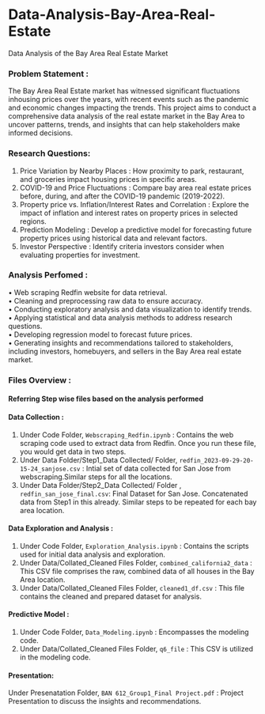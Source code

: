 # Data-Analysis-Bay-Area-Real-Estate

Data Analysis of the Bay Area Real Estate Market

### Problem Statement : 

The Bay Area Real Estate market has witnessed significant fluctuations inhousing prices over the years, with recent events such as the pandemic and economic changes impacting the trends. This project aims to conduct a comprehensive data analysis of the real estate market in the Bay Area to uncover patterns, trends, and insights that can help stakeholders make informed decisions.

### Research Questions:

1. Price Variation by Nearby Places : How proximity to park, restaurant, and groceries impact housing prices in specific areas.
2. COVID-19 and Price Fluctuations :  Compare bay area real estate prices before, during, and after the COVID-19 pandemic (2019-2022).
3. Property price vs. Inflation/Interest Rates and Correlation : Explore the impact of inflation and interest rates on property prices in selected regions.
4. Prediction Modeling : Develop a predictive model for forecasting future property prices using historical data and relevant factors.
5. Investor Perspective : Identify criteria investors consider when evaluating properties for investment.

### Analysis Perfomed :

• Web scraping Redfin website for data retrieval.<br>
• Cleaning and preprocessing raw data to ensure accuracy.<br>
• Conducting exploratory analysis and data visualization to identify trends.<br>
• Applying statistical and data analysis methods to address research questions.<br>
• Developing regression model to forecast future prices.<br>
• Generating insights and recommendations tailored to stakeholders, including investors, homebuyers, and sellers in the Bay Area real estate market.

### Files Overview :
#### Referring Step wise files based on the analysis performed <br>

#### Data Collection :
1. Under Code Folder, ```Webscraping_Redfin.ipynb``` : Contains the web scraping code used to extract data from Redfin. Once you run these file, you would get data in two steps.<br>
2. Under Data Folder/Step1_Data Collected/  Folder, ```redfin_2023-09-29-20-15-24_sanjose.csv``` : Intial set of data collected for San Jose from webscraping.Similar steps for all the locations.<br>
3. Under Data Folder/Step2_Data Collected/ Folder , ```redfin_san_jose_final.csv```: Final Dataset for San Jose. Concatenated data from Step1 in this already. Similar steps to be repeated for each bay area location.<br>

#### Data Exploration and Analysis :
1. Under Code Folder, ```Exploration_Analysis.ipynb``` : Contains the scripts used for initial data analysis and exploration.<br>
2. Under Data/Collated_Cleaned Files Folder, ```combined_california2_data``` : This CSV file comprises the raw, combined data of all houses in the Bay Area location.<br>
3. Under Data/Collated_Cleaned Files Folder, ```cleaned1_df.csv``` : This file contains the cleaned and prepared dataset for analysis.<br>

#### Predictive Model : 
1. Under Code Folder, ```Data_Modeling.ipynb``` : Encompasses the modeling code.<br>
2. Under Data/Collated_Cleaned Files Folder, ```q6_file``` : This CSV is utilized in the modeling code.

#### Presentation:
Under Presenatation Folder, ```BAN 612_Group1_Final Project.pdf``` : Project Presentation to discuss the insights and recommendations.


